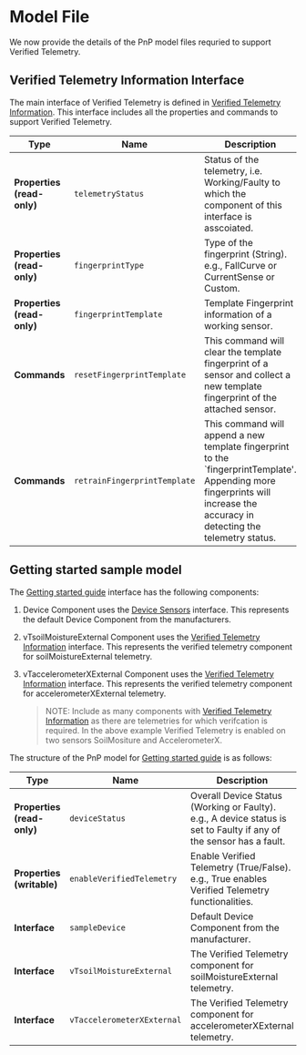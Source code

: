 # Model File 
We now provide the details of the PnP model files requried to support Verified Telemetry. 

## Verified Telemetry Information Interface
The main interface of Verified Telemetry is defined in [Verified Telemetry Information](./vTInfo.json). This interface includes all the properties and commands to support Verified Telemetry. 

| Type | Name | Description |
|---|---|---|
| **Properties (read-only)** | `telemetryStatus` | Status of the telemetry, i.e. Working/Faulty to which the component of this interface is asscoiated. |
| **Properties (read-only)** | `fingerprintType` | Type of the fingerprint (String). e.g., FallCurve or CurrentSense or Custom. |
| **Properties (read-only)** | `fingerprintTemplate` | Template Fingerprint information of a working sensor. |
| **Commands** | `resetFingerprintTemplate` | This command will clear the template fingerprint of a sensor and collect a new template fingerprint of the attached sensor. |
| **Commands** | `retrainFingerprintTemplate` | This command will append a new template fingerprint to the `fingerprintTemplate'. Appending more fingerprints will increase the accuracy in detecting the telemetry status. |

## Getting started sample model
The [Getting started guide](./sample/gsg.json) interface has the following components:
1. Device Component uses the [Device Sensors](./sample/device.json) interface. This represents the default Device Component from the manufacturers.
1. vTsoilMoistureExternal Component uses the [Verified Telemetry Information](./vTInfo.json) interface. This represents the verified telemetry component for soilMoistureExternal telemetry.
1. vTaccelerometerXExternal Component uses the [Verified Telemetry Information](./vTInfo.json) interface. This represents the verified telemetry component for accelerometerXExternal telemetry.

	> NOTE: Include as many components with [Verified Telemetry Information](./vTInfo.json) as there are telemetries for which verifcation is required. In the above example Verified Telemetry is enabled on two sensors SoilMositure and AccelerometerX.

The structure of the PnP model for [Getting started guide](./sample/gsg.json) is as follows:

| Type | Name | Description |
|---|---|---|
| **Properties (read-only)** | `deviceStatus` | Overall Device Status (Working or Faulty). e.g., A device status is set to Faulty if any of the sensor has a fault. |
| **Properties (writable)** | `enableVerifiedTelemetry` | Enable Verified Telemetry (True/False). e.g., True enables Verified Telemetry functionalities. |
| **Interface** | `sampleDevice` | Default Device Component from the manufacturer. |
| **Interface** | `vTsoilMoistureExternal` |  The Verified Telemetry component for soilMoistureExternal telemetry. |
| **Interface** | `vTaccelerometerXExternal` | The Verified Telemetry component for accelerometerXExternal telemetry. |